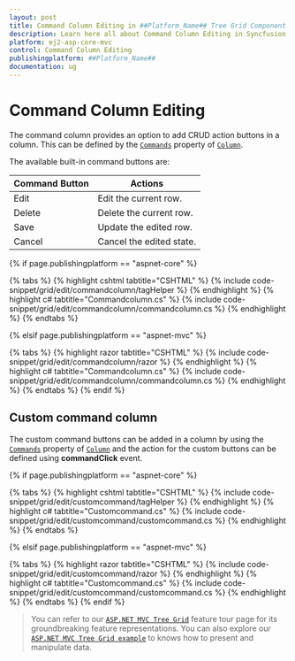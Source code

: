 ```yaml
---
layout: post
title: Command Column Editing in ##Platform_Name## Tree Grid Component
description: Learn here all about Command Column Editing in Syncfusion ##Platform_Name## Tree Grid component of Syncfusion Essential JS 2 and more.
platform: ej2-asp-core-mvc
control: Command Column Editing
publishingplatform: ##Platform_Name##
documentation: ug
---
```



# Command Column Editing

The command column provides an option to add CRUD action buttons in a column. This can be defined by the [`Commands`](https://help.syncfusion.com/cr/aspnetcore-js2/Syncfusion.EJ2.Grids.GridColumn.html#Syncfusion_EJ2_Grids_GridColumn_Commands) property of [`Column`](https://help.syncfusion.com/cr/aspnetcore-js2/Syncfusion.EJ2.Grids.GridColumn.html).

The available built-in command buttons are:

| Command Button | Actions |
|----------------|---------|
| Edit | Edit the current row.|
| Delete | Delete the current row.|
| Save | Update the edited row.|
| Cancel | Cancel the edited state. |

{% if page.publishingplatform == "aspnet-core" %}

{% tabs %}
{% highlight cshtml tabtitle="CSHTML" %}
{% include code-snippet/grid/edit/commandcolumn/tagHelper %}
{% endhighlight %}
{% highlight c# tabtitle="Commandcolumn.cs" %}
{% include code-snippet/grid/edit/commandcolumn/commandcolumn.cs %}
{% endhighlight %}
{% endtabs %}

{% elsif page.publishingplatform == "aspnet-mvc" %}

{% tabs %}
{% highlight razor tabtitle="CSHTML" %}
{% include code-snippet/grid/edit/commandcolumn/razor %}
{% endhighlight %}
{% highlight c# tabtitle="Commandcolumn.cs" %}
{% include code-snippet/grid/edit/commandcolumn/commandcolumn.cs %}
{% endhighlight %}
{% endtabs %}
{% endif %}



## Custom command column

The custom command buttons can be added in a column by using the [`Commands`](https://help.syncfusion.com/cr/aspnetcore-js2/Syncfusion.EJ2.Grids.GridColumn.html#Syncfusion_EJ2_Grids_GridColumn_Commands) property of [`Column`](https://help.syncfusion.com/cr/aspnetcore-js2/Syncfusion.EJ2.Grids.GridColumn.html) and the action for the custom buttons can be defined using **commandClick** event.

{% if page.publishingplatform == "aspnet-core" %}

{% tabs %}
{% highlight cshtml tabtitle="CSHTML" %}
{% include code-snippet/grid/edit/customcommand/tagHelper %}
{% endhighlight %}
{% highlight c# tabtitle="Customcommand.cs" %}
{% include code-snippet/grid/edit/customcommand/customcommand.cs %}
{% endhighlight %}
{% endtabs %}

{% elsif page.publishingplatform == "aspnet-mvc" %}

{% tabs %}
{% highlight razor tabtitle="CSHTML" %}
{% include code-snippet/grid/edit/customcommand/razor %}
{% endhighlight %}
{% highlight c# tabtitle="Customcommand.cs" %}
{% include code-snippet/grid/edit/customcommand/customcommand.cs %}
{% endhighlight %}
{% endtabs %}
{% endif %}



> You can refer to our [`ASP.NET MVC Tree Grid`](https://www.syncfusion.com/aspnet-mvc-ui-controls/tree-grid) feature tour page for its groundbreaking feature representations. You can also explore our [`ASP.NET MVC Tree Grid example`](https://ej2.syncfusion.com/aspnetmvc/TreeGrid/Overview#/material) to knows how to present and manipulate data.